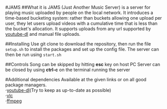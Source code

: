 #JAMS
##What it is
JAMS (Just Another Music Server) is a server for playing music uploaded by people on the local network. It introduces a time-based bucketing system: rather than buckets allowing one upload per user, they let users upload videos with a cumulative time that is less than the bucket's allocation. It supports uploads from any url supported by [youtube-dl](https://rg3.github.io/youtube-dl/) and manual file uploads.

##Installing
Use git clone to download the repository, then run the file `setup.sh` to install the packages and set up the config file. The server can then be run using `start.sh`

##Controls
Song can be skipped by hitting **esc** key on host PC
Server can be closed by using **ctrl-c** on the terminal running the server

#Additional dependencies
Available at the given links or on all good package managers.  
⋅[youtube-dl](https://rg3.github.io/youtube-dl/)(Try to keep as up-to-date as possible)  
⋅[vlc](https://www.videolan.org/vlc/index.en-GB.html)  
⋅[ffmpeg](https://www.ffmpeg.org/)
